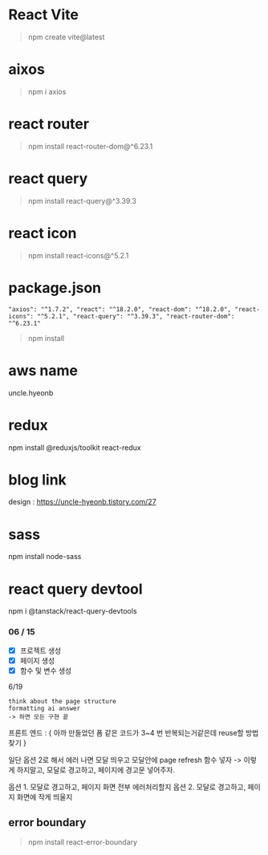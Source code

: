 # React Vite

> npm create vite@latest

# aixos

> npm i axios

# react router

> npm install react-router-dom@^6.23.1

# react query

> npm install react-query@^3.39.3

# react icon

> npm install react-icons@^5.2.1

# package.json

`"axios": "^1.7.2",
"react": "^18.2.0",
"react-dom": "^18.2.0",
"react-icons": "^5.2.1",
"react-query": "^3.39.3",
"react-router-dom": "^6.23.1"`

> npm install

# aws name

uncle.hyeonb

# redux

npm install @reduxjs/toolkit react-redux

# blog link

design : https://uncle-hyeonb.tistory.com/27

# sass

npm install node-sass

# react query devtool

npm i @tanstack/react-query-devtools

### 06 / 15

-   [x] 프로젝트 생성
-   [x] 페이지 생성
-   [x] 함수 및 변수 생성

6/19

    think about the page structure
    formatting ai answer
    -> 하면 모든 구현 끝

프론트 엔드 : {
아까 만들었던 폼 같은 코드가 3~4 번 반복되는거같은데 reuse할 방법 찾기
}

일단 옵션 2로 해서 에러 나면 모달 띄우고 모달안에 page refresh 함수 넣자 -> 이렇게 하지말고, 모달로 경고하고, 페이지에 경고문 넣어주자.

옵션 1. 모달로 경고하고, 페이지 화면 전부 에러처리할지
옵션 2. 모달로 경고하고, 페이지 화면에 작게 띄울지

## error boundary

> npm install react-error-boundary
